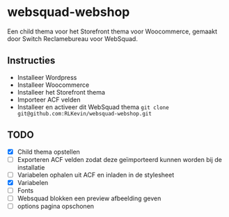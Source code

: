 # websquad-webshop
Een child thema voor het Storefront thema voor Woocommerce, gemaakt door Switch Reclamebureau voor WebSquad.

## Instructies
- Installeer Wordpress
- Installeer Woocommerce
- Installeer het Storefront thema
- Importeer ACF velden
- Installeer en activeer dit WebSquad thema ```git clone git@github.com:RLKevin/websquad-webshop.git```

## TODO
- [x] Child thema opstellen
- [ ] Exporteren ACF velden zodat deze geïmporteerd kunnen worden bij de installatie
- [ ] Variabelen ophalen uit ACF en inladen in de stylesheet
 - [x] Variabelen
 - [ ] Fonts
- [ ] Websquad blokken een preview afbeelding geven
- [ ] options pagina opschonen
